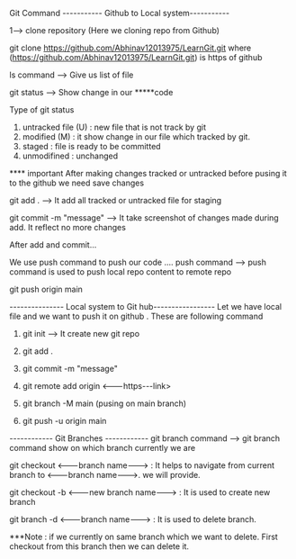 Git Command
----------- Github to Local system-----------

1--> clone repository (Here we cloning repo from Github)

git clone https://github.com/Abhinav12013975/LearnGit.git
where (https://github.com/Abhinav12013975/LearnGit.git) is https of github

ls command --> Give us list of file

git status --> Show change in our *****code

Type of git status
1. untracked file (U) : new file that is not track by git
2. modified (M) : it show change in our file which tracked by git.
3. staged : file is ready to be committed
4. unmodifined : unchanged

**** important
After making changes tracked or untracked before pusing it to the github we need save changes

git add . --> It add all tracked or untracked  file for staging

git commit -m "message" --> It take screenshot of changes made during add. It reflect no more changes

After add and commit...

We use push command to push our code ....
push command --> push command is used to push local repo content to remote repo

git push origin main


--------------- Local system to Git hub-----------------
Let we have local file and we want to push it on github . These are following command

1. git init --> It create new git repo

2. git add .

3. git commit -m "message"

4. git remote add origin <---https---link>

5. git branch -M main (pusing on main branch)

6. git push -u origin main 


------------ Git Branches ------------
git branch command --> git branch command show on which branch currently we are

git checkout <---branch name---> : It helps to navigate from current branch to <---branch name--->. we will provide.

git checkout -b <---new branch name---> : It is used to create new branch

git branch -d <---branch name---> : It is used to delete branch.

***Note : if we currently on same branch which we want to delete. First checkout from this branch then we can delete it. 



